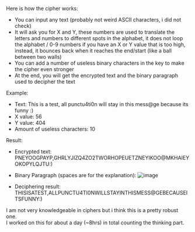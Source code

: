 Here is how the cipher works:
- You can input any text (probably not weird ASCII characters, i did not check)
- It will ask you for X and Y, these numbers are used to translate the letters and numbers to different spots in the alphabet, it does not loop the alphabet / 0-9 numbers if you have an X or Y value that is too high, instead, it bounces back when it reaches the end/start (like a ball between two walls)
- You can add a number of useless binary characters in the key to make the cipher even stronger
- At the end, you will get the encrypted text and the binary paragraph used to decipher the text


Example:
- Text: This is a test, all punctu4ti0n will stay in this mess@ge because its funny :)
- X value: 56
- Y value: 404
- Amount of useless characters: 10

Result:
- Encrypted text: PNEYOOGPAYP,GHRLYJIZQ4ZO2TWORHOPEUETZNEYIKOO@MKHAIEYOKOPYLQJTU:)

- Binary Paragraph (spaces are for the explanation):
![image](https://github.com/Chultos/encrypTed/assets/65951441/ea62f056-8e8d-4fdc-9ef6-e4da7524b397)

- Deciphering result: THISISATEST,ALLPUNCTU4TI0NWILLSTAYINTHISMESS@GEBECAUSEITSFUNNY:)


I am not very knowledgeable in ciphers but i think this is a pretty robust one.  
I worked on this for about a day (~8hrs) in total counting the thinking part.  
